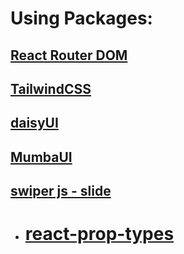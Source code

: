 # Using Packages:

## [React Router DOM](https://reactrouter.com/en/main/start/tutorial)

## [TailwindCSS](https://tailwindcss.com/docs/installation)

## [daisyUI](https://daisyui.com/docs/install/)

## [MumbaUI](https://mambaui.com/components)

## [swiper js - slide](https://swiperjs.com/)

- # [react-prop-types](https://www.npmjs.com/package/prop-types)

